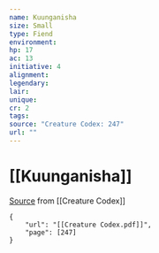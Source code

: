 ```yaml
---
name: Kuunganisha
size: Small
type: Fiend
environment: 
hp: 17
ac: 13
initiative: 4
alignment: 
legendary: 
lair: 
unique: 
cr: 2
tags: 
source: "Creature Codex: 247"
url: ""
---
```

# [[Kuunganisha]]

[Source](zotero://open-pdf/library/items/NTNKJRHG?page=247) from [[Creature Codex]]

```pdf
{
	"url": "[[Creature Codex.pdf]]",
	"page": [247]
}
```

